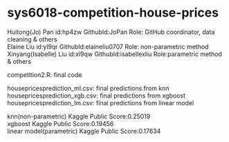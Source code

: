 # sys6018-competition-house-prices
Huitong(Jo) Pan       id:hp4zw  GithubId:JoPan          Role: GitHub coordinator, data cleaning & others  <br />
Elaine Liu            id:yl9qr      GithubId:elaineliu0707  Role: non-parametric method                    <br />
Xinyang(Isabelle) Liu id:xl9qw      GithubId:isabellexliu   Role:parametric method & others           <br />

competition2.R: final code

housepricesprediction_ml.csv: final predictions from knn     <br />
housepricesprediction_xgb.csv: final predictions from xgboost <br />
housepricesprediction_lm.csv: final predictions from linear model      <br />
      
knn(non-parametric)          Kaggle Public Score:0.25019              <br />
xgboost                      Kaggle Public Score:0.19456              <br />
linear model(parametric)     Kaggle Public Score:0.17634              <br />
